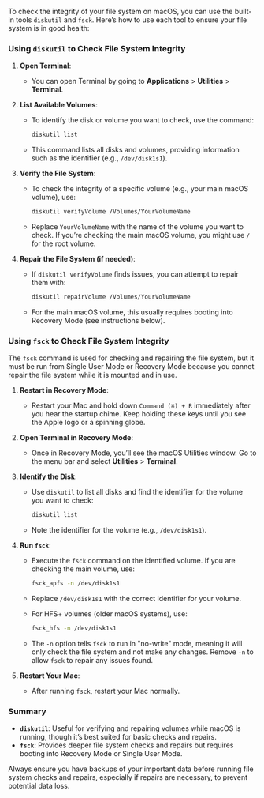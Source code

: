 To check the integrity of your file system on macOS, you can use the built-in tools `diskutil` and `fsck`. Here’s how to use each tool to ensure your file system is in good health:

### Using `diskutil` to Check File System Integrity

1. **Open Terminal**:
   - You can open Terminal by going to **Applications** > **Utilities** > **Terminal**.

2. **List Available Volumes**:
   - To identify the disk or volume you want to check, use the command:
     ```sh
     diskutil list
     ```
   - This command lists all disks and volumes, providing information such as the identifier (e.g., `/dev/disk1s1`).

3. **Verify the File System**:
   - To check the integrity of a specific volume (e.g., your main macOS volume), use:
     ```sh
     diskutil verifyVolume /Volumes/YourVolumeName
     ```
   - Replace `YourVolumeName` with the name of the volume you want to check. If you’re checking the main macOS volume, you might use `/` for the root volume.

4. **Repair the File System (if needed)**:
   - If `diskutil verifyVolume` finds issues, you can attempt to repair them with:
     ```sh
     diskutil repairVolume /Volumes/YourVolumeName
     ```
   - For the main macOS volume, this usually requires booting into Recovery Mode (see instructions below).

### Using `fsck` to Check File System Integrity

The `fsck` command is used for checking and repairing the file system, but it must be run from Single User Mode or Recovery Mode because you cannot repair the file system while it is mounted and in use.

1. **Restart in Recovery Mode**:
   - Restart your Mac and hold down `Command (⌘) + R` immediately after you hear the startup chime. Keep holding these keys until you see the Apple logo or a spinning globe.

2. **Open Terminal in Recovery Mode**:
   - Once in Recovery Mode, you’ll see the macOS Utilities window. Go to the menu bar and select **Utilities** > **Terminal**.

3. **Identify the Disk**:
   - Use `diskutil` to list all disks and find the identifier for the volume you want to check:
     ```sh
     diskutil list
     ```
   - Note the identifier for the volume (e.g., `/dev/disk1s1`).

4. **Run `fsck`**:
   - Execute the `fsck` command on the identified volume. If you are checking the main volume, use:
     ```sh
     fsck_apfs -n /dev/disk1s1
     ```
   - Replace `/dev/disk1s1` with the correct identifier for your volume.

   - For HFS+ volumes (older macOS systems), use:
     ```sh
     fsck_hfs -n /dev/disk1s1
     ```

   - The `-n` option tells `fsck` to run in "no-write" mode, meaning it will only check the file system and not make any changes. Remove `-n` to allow `fsck` to repair any issues found.

5. **Restart Your Mac**:
   - After running `fsck`, restart your Mac normally.

### Summary

- **`diskutil`**: Useful for verifying and repairing volumes while macOS is running, though it’s best suited for basic checks and repairs.
- **`fsck`**: Provides deeper file system checks and repairs but requires booting into Recovery Mode or Single User Mode.

Always ensure you have backups of your important data before running file system checks and repairs, especially if repairs are necessary, to prevent potential data loss.